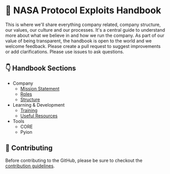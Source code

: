 # :rocket: NASA Protocol Exploits Handbook
This is where we'll share everything company related, company structure, our values, our culture and our 
processes. It's a central guide to understand more about what we believe in and how we run the company. 
As part of our value of being transparent, the handbook is open to the world and we welcome feedback. 
Please create a pull request to suggest improvements or add clarifications. Please use issues to ask 
questions.

## :point_down: Handbook Sections
- Company
  - [Mission Statement](docs/company/training/mission-statement.md)
  - [Roles](docs/company/training/roles.md)
  - [Structure](docs/company/training/structure.md)
- Learning & Development
  - [Training](docs/learning/training/README.md)
  - [Useful Resources](docs/learning/useful-resources/README.md)
- Tools
  - CORE 
  - Pyion   


## :pencil: Contributing
Before contributing to the GitHub, please be sure to checkout the [contribution guidelines](CONTRIBUTING.md).
